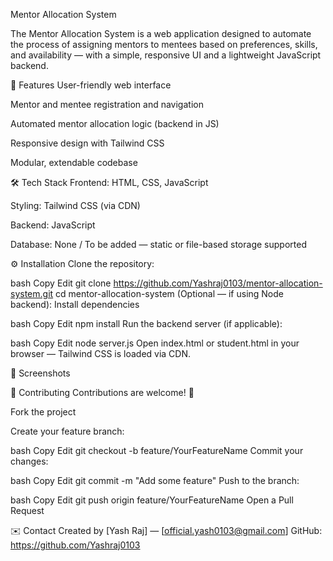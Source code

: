 Mentor Allocation System

The Mentor Allocation System is a web application designed to automate the process of assigning mentors to mentees based on preferences, skills, and availability — with a simple, responsive UI and a lightweight JavaScript backend.

🚀 Features
User-friendly web interface

Mentor and mentee registration and navigation

Automated mentor allocation logic (backend in JS)

Responsive design with Tailwind CSS

Modular, extendable codebase

🛠 Tech Stack
Frontend: HTML, CSS, JavaScript

Styling: Tailwind CSS (via CDN)

Backend: JavaScript 

Database: None / To be added — static or file-based storage supported

⚙️ Installation
Clone the repository:

bash
Copy
Edit
git clone https://github.com/Yashraj0103/mentor-allocation-system.git
cd mentor-allocation-system
(Optional — if using Node backend): Install dependencies

bash
Copy
Edit
npm install
Run the backend server (if applicable):

bash
Copy
Edit
node server.js
Open index.html or student.html in your browser — Tailwind CSS is loaded via CDN.

📸 Screenshots
<!-- Add screenshots here -->


🤝 Contributing
Contributions are welcome! 🚀

Fork the project

Create your feature branch:

bash
Copy
Edit
git checkout -b feature/YourFeatureName
Commit your changes:

bash
Copy
Edit
git commit -m "Add some feature"
Push to the branch:

bash
Copy
Edit
git push origin feature/YourFeatureName
Open a Pull Request

✉️ Contact
Created by [Yash Raj] — [official.yash0103@gmail.com]
GitHub: https://github.com/Yashraj0103
